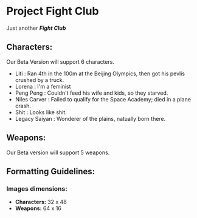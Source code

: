 # Project Fight Club
Just another ***Fight Club***
## Characters:
 Our Beta Version will support 6 characters.
  * Liti : Ran 4th in the 100m at the Beijing Olympics, then got his pevlis crushed by a truck.
  * Lorena : I'm a feminist 
  * Peng Peng : Couldn't feed his wife and kids, so they starved.
  * Niles Carver : Failed to qualify for the Space Academy; died in a plane crash.
  * Shit : Looks like shit.
  * Legacy Saiyan : Wonderer of the plains, natually born there.
  
## Weapons:
Our Beta version will support 5 weapons. 

## Formatting Guidelines:

### Images dimensions:
  * **Characters:** 32 x 48
  * **Weapons:** 64 x 16
    
